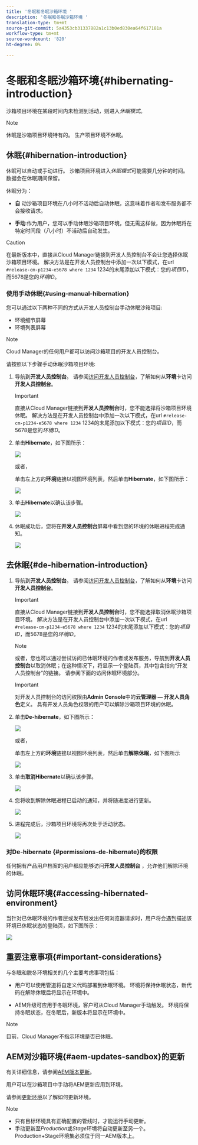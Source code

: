 ```yaml
---
title: '冬眠和冬眠沙箱环境 '
description: '冬眠和冬眠沙箱环境 '
translation-type: tm+mt
source-git-commit: 5a4353cb31337882a1c13b0ed830ea64f617181a
workflow-type: tm+mt
source-wordcount: '820'
ht-degree: 0%

---
```



# 冬眠和冬眠沙箱环境{#hibernating-introduction}

沙箱项目环境在某段时间内未检测到活动，则进入&#x200B;*休眠模式*。

>[!NOTE]
>休眠是沙箱项目环境特有的。 生产项目环境不休眠。

## 休眠{#hibernation-introduction}

休眠可以自动或手动进行。 沙箱项目环境进入&#x200B;*休眠模式*&#x200B;可能需要几分钟的时间。 数据会在休眠期间保留。

休眠分为：

* **自**  动沙箱项目环境在八小时不活动后自动休眠，这意味着作者和发布服务都不会接收请求。

* **手动**:作为用户，您可以手动休眠沙箱项目环境，但无需这样做，因为休眠将在特定时间段（八小时）不活动后自动发生。

>[!CAUTION]
>在最新版本中，直接从Cloud Manager链接到开发人员控制台不会让您选择休眠沙箱项目环境。 解决方法是在开发人员控制台中添加一次以下模式，在url `#release-cm-p1234-e5678 where 1234` 1234的末尾添加以下模式：您的&#x200B;*项目ID*，而5678是您的&#x200B;*环境ID*。

### 使用手动休眠{#using-manual-hibernation}

您可以通过以下两种不同的方式从开发人员控制台手动休眠沙箱项目:

* 环境细节屏幕
* 环境列表屏幕

>[!NOTE]
>Cloud Manager的任何用户都可以访问沙箱项目的开发人员控制台。

请按照以下步骤手动休眠沙箱项目环境:

1. 导航到&#x200B;**开发人员控制台**。
请参阅[访问开发人员控制台](/help/implementing/cloud-manager/manage-environments.md#accessing-developer-console)，了解如何从&#x200B;**环境**&#x200B;卡访问&#x200B;**开发人员控制台**。
   >[!IMPORTANT]
   >直接从Cloud Manager链接到&#x200B;**开发人员控制台**&#x200B;时，您不能选择将沙箱项目环境休眠。 解决方法是在开发人员控制台中添加一次以下模式，在url `#release-cm-p1234-e5678 where 1234` 1234的末尾添加以下模式：您的&#x200B;*项目ID*，而5678是您的&#x200B;*环境ID*。

1. 单击&#x200B;**Hibernate**，如下图所示：

   ![](assets/hibernate-1.png)

   或者，

   单击左上方的&#x200B;**环境**&#x200B;链接以视图环境列表，然后单击&#x200B;**Hibernate**，如下图所示：

   ![](assets/hibernate-1b.png)

1. 单击&#x200B;**Hibernate**&#x200B;以确认该步骤。

   ![](assets/hibernate-2.png)

1. 休眠成功后，您将在&#x200B;**开发人员控制台**&#x200B;屏幕中看到您的环境的休眠进程完成通知。

   ![](assets/hibernate-4.png)


## 去休眠{#de-hibernation-introduction}

1. 导航到&#x200B;**开发人员控制台**。
请参阅[访问开发人员控制台](/help/implementing/cloud-manager/manage-environments.md#accessing-developer-console)，了解如何从&#x200B;**环境**&#x200B;卡访问&#x200B;**开发人员控制台**。

   >[!IMPORTANT]
   >直接从Cloud Manager链接到&#x200B;**开发人员控制台**&#x200B;时，您不能选择取消休眠沙箱项目环境。 解决方法是在开发人员控制台中添加一次以下模式，在url `#release-cm-p1234-e5678 where 1234` 1234的末尾添加以下模式：您的&#x200B;*项目ID*，而5678是您的&#x200B;*环境ID*。

   >[!NOTE]
   >或者，您也可以通过尝试访问已休眠环境的作者或发布服务，导航到&#x200B;**开发人员控制台**&#x200B;以取消休眠；在这种情况下，将显示一个登陆页，其中包含指向“开发人员控制台”的链接。 请参阅下面的访问休眠环境部分。

   >[!IMPORTANT]
   >对开发人员控制台的访问权限由&#x200B;**Admin Console**&#x200B;中的&#x200B;**云管理器 — 开发人员角色**&#x200B;定义。 具有开发人员角色权限的用户可以解除沙箱项目环境的休眠。

1. 单击&#x200B;**De-hibernate**，如下图所示：

   ![](assets/de-hibernation-img1.png)

   或者，

   单击左上方的&#x200B;**环境**&#x200B;链接以视图环境列表，然后单击&#x200B;**解除休眠**，如下图所示

   ![](assets/de-hibernate-1b.png)


1. 单击&#x200B;**取消Hibernate**&#x200B;以确认该步骤。

   ![](assets/de-hibernation-img2.png)

1. 您将收到解除休眠进程已启动的通知，并将随进度进行更新。

   ![](assets/de-hibernation-img3.png)

1. 进程完成后，沙箱项目环境将再次处于活动状态。

   ![](assets/de-hibernation-img4.png)

### 对De-hibernate {#permissions-de-hibernate}的权限

任何拥有产品用户档案的用户都应能够访问&#x200B;**开发人员控制台** ，允许他们解除环境的休眠。

## 访问休眠环境{#accessing-hibernated-environment}

当针对已休眠环境的作者层或发布层发出任何浏览器请求时，用户将会遇到描述该环境已休眠状态的登陆页，如下图所示：

![](assets/de-hibernation-img5.png)

## 重要注意事项{#important-considerations}

与冬眠和脱冬环境相关的几个主要考虑事项包括：

* 用户可以使用管道将自定义代码部署到休眠环境。 环境将保持休眠状态，新代码在解除休眠后将显示在环境中。

* AEM升级可应用于冬眠环境，客户可从Cloud Manager手动触发。 环境将保持冬眠状态，在冬眠后，新版本将显示在环境中。

>[!NOTE]
>目前，Cloud Manager不指示环境是否已休眠。

## AEM对沙箱环境{#aem-updates-sandbox}的更新

有关详细信息，请参阅[AEM版本更新](/help/implementing/deploying/aem-version-updates.md)。

用户可以在沙箱项目中手动将AEM更新应用到环境。

请参阅[更新环境](/help/implementing/cloud-manager/manage-environments.md#updating-dev-environment)以了解如何更新环境。

>[!NOTE]
>* 只有目标环境具有正确配置的管线时，才能运行手动更新。
>* 手动更新至&#x200B;*Production*&#x200B;或&#x200B;*Stage*&#x200B;环境将自动更新至另一个。 Production+Stage环境集必须位于同一AEM版本上。






